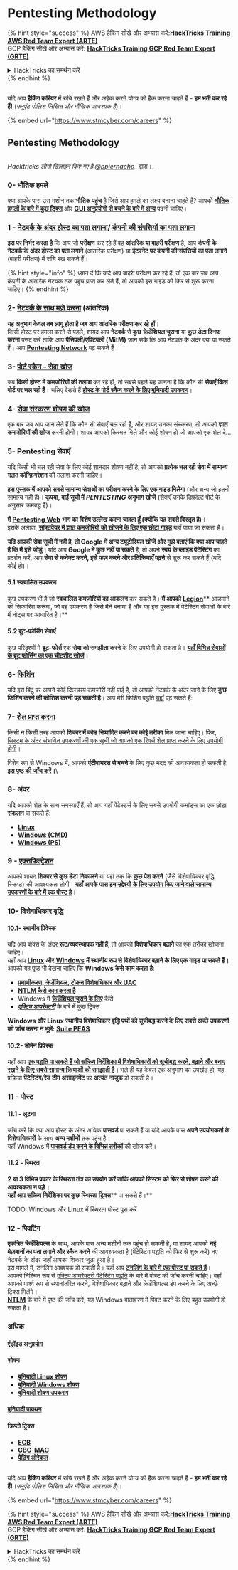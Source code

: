 # Pentesting Methodology

{% hint style="success" %}
AWS हैकिंग सीखें और अभ्यास करें:<img src="../.gitbook/assets/arte.png" alt="" data-size="line">[**HackTricks Training AWS Red Team Expert (ARTE)**](https://training.hacktricks.xyz/courses/arte)<img src="../.gitbook/assets/arte.png" alt="" data-size="line">\
GCP हैकिंग सीखें और अभ्यास करें: <img src="../.gitbook/assets/grte.png" alt="" data-size="line">[**HackTricks Training GCP Red Team Expert (GRTE)**<img src="../.gitbook/assets/grte.png" alt="" data-size="line">](https://training.hacktricks.xyz/courses/grte)

<details>

<summary>HackTricks का समर्थन करें</summary>

* [**सदस्यता योजनाएँ**](https://github.com/sponsors/carlospolop) देखें!
* **हमारे साथ जुड़ें** 💬 [**Discord समूह**](https://discord.gg/hRep4RUj7f) या [**टेलीग्राम समूह**](https://t.me/peass) या **हमें** **Twitter** 🐦 [**@hacktricks\_live**](https://twitter.com/hacktricks_live)** पर फॉलो करें।**
* **हैकिंग ट्रिक्स साझा करें और** [**HackTricks**](https://github.com/carlospolop/hacktricks) और [**HackTricks Cloud**](https://github.com/carlospolop/hacktricks-cloud) गिटहब रिपोजिटरी में PR सबमिट करें।

</details>
{% endhint %}

<figure><img src="../.gitbook/assets/image (1) (1) (1) (1) (1) (1) (1) (1) (1) (1) (1) (1) (1).png" alt=""><figcaption></figcaption></figure>

यदि आप **हैकिंग करियर** में रुचि रखते हैं और अहेक करने योग्य को हैक करना चाहते हैं - **हम भर्ती कर रहे हैं!** (_फ्लूएंट पोलिश लिखित और मौखिक आवश्यक है_)।

{% embed url="https://www.stmcyber.com/careers" %}

## Pentesting Methodology

<figure><img src="../.gitbook/assets/HACKTRICKS-logo.svg" alt=""><figcaption></figcaption></figure>

_Hacktricks लोगो डिज़ाइन किए गए हैं_ [_@ppiernacho_](https://www.instagram.com/ppieranacho/)_ द्वारा।_

### 0- भौतिक हमले

क्या आपके पास उस मशीन तक **भौतिक पहुंच** है जिसे आप हमले का लक्ष्य बनाना चाहते हैं? आपको [**भौतिक हमलों के बारे में कुछ ट्रिक्स**](../hardware-physical-access/physical-attacks.md) और [**GUI अनुप्रयोगों से बचने के बारे में अन्य**](../hardware-physical-access/escaping-from-gui-applications.md) पढ़नी चाहिए।

### 1 - [नेटवर्क के अंदर होस्ट का पता लगाना](pentesting-network/#discovering-hosts)/ [कंपनी की संपत्तियों का पता लगाना](external-recon-methodology/)

**इस पर निर्भर करता है** कि आप जो **परीक्षण** कर रहे हैं वह **आंतरिक या बाहरी परीक्षण** है, आप **कंपनी के नेटवर्क के अंदर होस्ट का पता लगाने** (आंतरिक परीक्षण) या **इंटरनेट पर कंपनी की संपत्तियों का पता लगाने** (बाहरी परीक्षण) में रुचि रख सकते हैं।

{% hint style="info" %}
ध्यान दें कि यदि आप बाहरी परीक्षण कर रहे हैं, तो एक बार जब आप कंपनी के आंतरिक नेटवर्क तक पहुंच प्राप्त कर लेते हैं, तो आपको इस गाइड को फिर से शुरू करना चाहिए।
{% endhint %}

### **2-** [**नेटवर्क के साथ मज़े करना**](pentesting-network/) **(आंतरिक)**

**यह अनुभाग केवल तब लागू होता है जब आप आंतरिक परीक्षण कर रहे हों।**\
किसी होस्ट पर हमला करने से पहले, शायद आप **नेटवर्क से कुछ क्रेडेंशियल चुराना** या **कुछ डेटा स्निफ़ करना** पसंद करें ताकि आप **पैसिवली/एक्टिवली (MitM)** जान सकें कि आप नेटवर्क के अंदर क्या पा सकते हैं। आप [**Pentesting Network**](pentesting-network/#sniffing) पढ़ सकते हैं।

### 3- [पोर्ट स्कैन - सेवा खोज](pentesting-network/#scanning-hosts)

जब **किसी होस्ट में कमजोरियों की तलाश** कर रहे हों, तो सबसे पहले यह जानना है कि कौन सी **सेवाएँ किस पोर्ट पर चल रही हैं**। चलिए देखते हैं [**होस्ट के पोर्ट स्कैन करने के लिए बुनियादी उपकरण**](pentesting-network/#scanning-hosts)।

### **4-** [सेवा संस्करण शोषण की खोज](search-exploits.md)

एक बार जब आप जान लेते हैं कि कौन सी सेवाएँ चल रही हैं, और शायद उनका संस्करण, तो आपको **ज्ञात कमजोरियों की खोज** करनी होगी। शायद आपको किस्मत मिले और कोई शोषण हो जो आपको एक शेल दे...

### **5-** Pentesting सेवाएँ

यदि किसी भी चल रही सेवा के लिए कोई शानदार शोषण नहीं है, तो आपको **प्रत्येक चल रही सेवा में सामान्य गलत कॉन्फ़िगरेशन** की तलाश करनी चाहिए।

**इस पुस्तक में आपको सबसे सामान्य सेवाओं का परीक्षण करने के लिए एक गाइड मिलेगा** (और अन्य जो इतनी सामान्य नहीं हैं)**। कृपया, बाईं सूची में** _**PENTESTING**_ **अनुभाग खोजें** (सेवाएँ उनके डिफ़ॉल्ट पोर्ट के अनुसार क्रमबद्ध हैं)।

**मैं** [**Pentesting Web**](../network-services-pentesting/pentesting-web/) **भाग का विशेष उल्लेख करना चाहता हूँ (क्योंकि यह सबसे विस्तृत है)।**\
इसके अलावा, [**सॉफ़्टवेयर में ज्ञात कमजोरियों को खोजने के लिए एक छोटा गाइड**](search-exploits.md) यहाँ पाया जा सकता है।

**यदि आपकी सेवा सूची में नहीं है, तो Google में अन्य ट्यूटोरियल खोजें और** **मुझे बताएं कि क्या आप चाहते हैं कि मैं इसे जोड़ूं।** यदि आप **Google में कुछ नहीं पा सकते** हैं, तो अपने **स्वयं के ब्लाइंड पेंटेस्टिंग** का प्रदर्शन करें, आप **सेवा से कनेक्ट करने, इसे फज़ करने और प्रतिक्रियाएँ पढ़ने** से शुरू कर सकते हैं (यदि कोई हो)।

#### 5.1 स्वचालित उपकरण

कुछ उपकरण भी हैं जो **स्वचालित कमजोरियों का आकलन** कर सकते हैं। **मैं आपको** [**Legion**](https://github.com/carlospolop/legion)** आज़माने की सिफारिश करूंगा, जो वह उपकरण है जिसे मैंने बनाया है और यह इस पुस्तक में पेंटेस्टिंग सेवाओं के बारे में नोट्स पर आधारित है।**

#### **5.2 ब्रूट-फोर्सिंग सेवाएँ**

कुछ परिदृश्यों में **ब्रूट-फोर्स** एक **सेवा को समझौता करने** के लिए उपयोगी हो सकता है। [**यहाँ विभिन्न सेवाओं के ब्रूट फोर्सिंग का एक चीटशीट खोजें**](brute-force.md)**।**

### 6- [फिशिंग](phishing-methodology/)

यदि इस बिंदु पर आपने कोई दिलचस्प कमजोरी नहीं पाई है, तो आपको नेटवर्क के अंदर जाने के लिए **कुछ फिशिंग करने की कोशिश करनी पड़ सकती है**। आप मेरी फिशिंग पद्धति [यहाँ](phishing-methodology/) पढ़ सकते हैं:

### **7-** [**शेल प्राप्त करना**](reverse-shells/)

किसी न किसी तरह आपको **शिकार में कोड निष्पादित करने का कोई तरीका** मिल जाना चाहिए। फिर, [सिस्टम के अंदर संभावित उपकरणों की एक सूची जो आपको एक रिवर्स शेल प्राप्त करने के लिए उपयोगी होगी](reverse-shells/)।

विशेष रूप से Windows में, आपको **एंटीवायरस से बचने** के लिए कुछ मदद की आवश्यकता हो सकती है: [**इस पृष्ठ की जाँच करें**](../windows-hardening/av-bypass.md)**।**\\

### 8- अंदर

यदि आपको शेल के साथ समस्याएँ हैं, तो आप यहाँ पेंटेस्टर्स के लिए सबसे उपयोगी कमांड्स का एक छोटा **संकलन** पा सकते हैं:

* [**Linux**](../linux-hardening/useful-linux-commands.md)
* [**Windows (CMD)**](../windows-hardening/basic-cmd-for-pentesters.md)
* [**Windows (PS)**](../windows-hardening/basic-powershell-for-pentesters/)

### **9 -** [**एक्सफिल्ट्रेशन**](exfiltration.md)

आपको शायद **शिकार से कुछ डेटा निकालने** या यहां तक कि **कुछ पेश करने** (जैसे विशेषाधिकार वृद्धि स्क्रिप्ट) की आवश्यकता होगी। **यहाँ आपके पास** [**इन उद्देश्यों के लिए उपयोग किए जाने वाले सामान्य उपकरणों के बारे में एक पोस्ट है**](exfiltration.md)**।**

### **10- विशेषाधिकार वृद्धि**

#### **10.1- स्थानीय प्रिवेस्क**

यदि आप बॉक्स के अंदर **रूट/व्यवस्थापक नहीं हैं**, तो आपको **विशेषाधिकार बढ़ाने** का एक तरीका खोजना चाहिए।\
यहाँ आप [**Linux**](../linux-hardening/privilege-escalation/) **और** [**Windows**](../windows-hardening/windows-local-privilege-escalation/) **में स्थानीय रूप से विशेषाधिकार बढ़ाने के लिए एक गाइड पा सकते हैं।**\
आपको यह पृष्ठ भी देखना चाहिए कि **Windows कैसे काम करता है**:

* [**प्रमाणीकरण, क्रेडेंशियल, टोकन विशेषाधिकार और UAC**](../windows-hardening/authentication-credentials-uac-and-efs/)
* [**NTLM कैसे काम करता है**](../windows-hardening/ntlm/)
* Windows में [**क्रेडेंशियल चुराने के लिए**](https://github.com/carlospolop/hacktricks/blob/master/generic-methodologies-and-resources/broken-reference/README.md) कैसे
* [_**एक्टिव डायरेक्टरी**_](../windows-hardening/active-directory-methodology/) के बारे में कुछ ट्रिक्स

**Windows और Linux स्थानीय विशेषाधिकार वृद्धि पथों को सूचीबद्ध करने के लिए सबसे अच्छे उपकरणों की जाँच करना न भूलें:** [**Suite PEAS**](https://github.com/carlospolop/privilege-escalation-awesome-scripts-suite)

#### **10.2- डोमेन प्रिवेस्क**

यहाँ आप [**एक पद्धति पा सकते हैं जो सक्रिय निर्देशिका में विशेषाधिकारों को सूचीबद्ध करने, बढ़ाने और बनाए रखने के लिए सबसे सामान्य क्रियाओं को समझाती है**](../windows-hardening/active-directory-methodology/)। भले ही यह केवल एक अनुभाग का उपखंड हो, यह प्रक्रिया **पेंटेस्टिंग/रेड टीम असाइनमेंट** पर **अत्यंत नाजुक** हो सकती है।

### 11 - पोस्ट

#### **11**.1 - लूटना

जाँच करें कि क्या आप होस्ट के अंदर अधिक **पासवर्ड** पा सकते हैं या यदि आपके पास **अपने उपयोगकर्ता के विशेषाधिकारों** के साथ **अन्य मशीनों** तक पहुंच है।\
यहाँ Windows में [**पासवर्ड डंप करने के विभिन्न तरीकों**](https://github.com/carlospolop/hacktricks/blob/master/generic-methodologies-and-resources/broken-reference/README.md) की खोज करें।

#### 11.2 - स्थिरता

**2 या 3 विभिन्न प्रकार के स्थिरता तंत्र का उपयोग करें ताकि आपको सिस्टम को फिर से शोषण करने की आवश्यकता न पड़े।**\
**यहाँ आप सक्रिय निर्देशिका पर कुछ** [**स्थिरता ट्रिक्स**](../windows-hardening/active-directory-methodology/#persistence)** पा सकते हैं।**

TODO: Windows और Linux में स्थिरता पोस्ट पूरा करें

### 12 - पिवटिंग

**एकत्रित क्रेडेंशियल्स** के साथ, आपके पास अन्य मशीनों तक पहुंच हो सकती है, या शायद आपको **नई मेज़बानों का पता लगाने और स्कैन करने** की आवश्यकता है (पेंटेस्टिंग पद्धति को फिर से शुरू करें) नए नेटवर्क के अंदर जहाँ आपका शिकार जुड़ा हुआ है।\
इस मामले में, टनलिंग आवश्यक हो सकती है। यहाँ आप [**टनलिंग के बारे में एक पोस्ट पा सकते हैं**](tunneling-and-port-forwarding.md)।\
आपको निश्चित रूप से [एक्टिव डायरेक्टरी पेंटेस्टिंग पद्धति](../windows-hardening/active-directory-methodology/) के बारे में पोस्ट की जाँच करनी चाहिए। वहाँ आपको पार्श्व रूप से स्थानांतरित करने, विशेषाधिकार बढ़ाने और क्रेडेंशियल्स डंप करने के लिए अच्छे ट्रिक्स मिलेंगे।\
[**NTLM**](../windows-hardening/ntlm/) के बारे में पृष्ठ की जाँच करें, यह Windows वातावरण में पिवट करने के लिए बहुत उपयोगी हो सकता है।

### अधिक

#### [एंड्रॉइड अनुप्रयोग](../mobile-pentesting/android-app-pentesting/)

#### **शोषण**

* [**बुनियादी Linux शोषण**](broken-reference/)
* [**बुनियादी Windows शोषण**](../binary-exploitation/windows-exploiting-basic-guide-oscp-lvl.md)
* [**बुनियादी शोषण उपकरण**](../binary-exploitation/basic-stack-binary-exploitation-methodology/tools/)

#### [**बुनियादी पायथन**](python/)

#### **क्रिप्टो ट्रिक्स**

* [**ECB**](../crypto-and-stego/electronic-code-book-ecb.md)
* [**CBC-MAC**](../crypto-and-stego/cipher-block-chaining-cbc-mac-priv.md)
* [**पैडिंग ओरेकल**](../crypto-and-stego/padding-oracle-priv.md)

<figure><img src="../.gitbook/assets/image (1) (1) (1) (1) (1) (1) (1) (1) (1) (1) (1) (1) (1).png" alt=""><figcaption></figcaption></figure>

यदि आप **हैकिंग करियर** में रुचि रखते हैं और अहेक करने योग्य को हैक करना चाहते हैं - **हम भर्ती कर रहे हैं!** (_फ्लूएंट पोलिश लिखित और मौखिक आवश्यक है_)।

{% embed url="https://www.stmcyber.com/careers" %}

{% hint style="success" %}
AWS हैकिंग सीखें और अभ्यास करें:<img src="../.gitbook/assets/arte.png" alt="" data-size="line">[**HackTricks Training AWS Red Team Expert (ARTE)**](https://training.hacktricks.xyz/courses/arte)<img src="../.gitbook/assets/arte.png" alt="" data-size="line">\
GCP हैकिंग सीखें और अभ्यास करें: <img src="../.gitbook/assets/grte.png" alt="" data-size="line">[**HackTricks Training GCP Red Team Expert (GRTE)**<img src="../.gitbook/assets/grte.png" alt="" data-size="line">](https://training.hacktricks.xyz/courses/grte)

<details>

<summary>HackTricks का समर्थन करें</summary>

* [**सदस्यता योजनाएँ**](https://github.com/sponsors/carlospolop) देखें!
* **हमारे साथ जुड़ें** 💬 [**Discord समूह**](https://discord.gg/hRep4RUj7f) या [**टेलीग्राम समूह**](https://t.me/peass) या **हमें** **Twitter** 🐦 [**@hacktricks\_live**](https://twitter.com/hacktricks_live)** पर फॉलो करें।**
* **हैकिंग ट्रिक्स साझा करें और** [**HackTricks**](https://github.com/carlospolop/hacktricks) और [**HackTricks Cloud**](https://github.com/carlospolop/hacktricks-cloud) गिटहब रिपोजिटरी में PR सबमिट करें।

</details>
{% endhint %}

